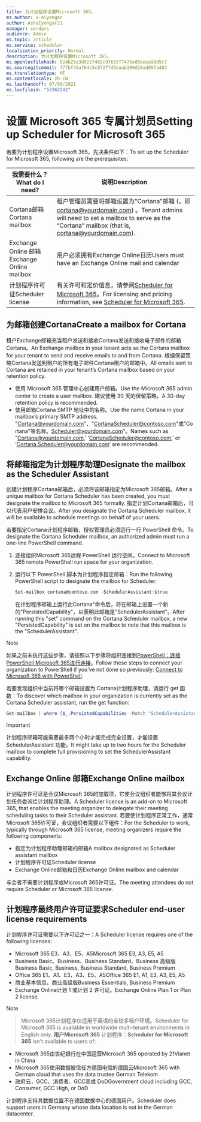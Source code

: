 ```yaml
---
title: 为计划程序设置Microsoft 365。
ms.author: v-aiyengar
author: AshaIyengar21
manager: serdars
audience: Admin
ms.topic: article
ms.service: scheduler
localization_priority: Normal
description: 为计划程序设置Microsoft 365。
ms.openlocfilehash: 924b25e3d921f402c97632f7475ed5beea98d5c7
ms.sourcegitcommit: f7fbf45af64c5c0727fd5eaab309d20ad097a483
ms.translationtype: MT
ms.contentlocale: zh-CN
ms.lasthandoff: 07/09/2021
ms.locfileid: "53362542"
---
```

# <a name="setting-up-scheduler-for-microsoft-365"></a><span data-ttu-id="46bf5-103">设置 Microsoft 365 专属计划员</span><span class="sxs-lookup"><span data-stu-id="46bf5-103">Setting up Scheduler for Microsoft 365</span></span>


<span data-ttu-id="46bf5-104">若要为计划程序设置Microsoft 365，先决条件如下：</span><span class="sxs-lookup"><span data-stu-id="46bf5-104">To set up the Scheduler for Microsoft 365, following are the prerequisites:</span></span>

| <span data-ttu-id="46bf5-105">我需要什么？</span><span class="sxs-lookup"><span data-stu-id="46bf5-105">What do I need?</span></span> | <span data-ttu-id="46bf5-106">说明</span><span class="sxs-lookup"><span data-stu-id="46bf5-106">Description</span></span> |
|-------------------|-------------|
|<span data-ttu-id="46bf5-107">Cortana邮箱</span><span class="sxs-lookup"><span data-stu-id="46bf5-107">Cortana mailbox</span></span> |<span data-ttu-id="46bf5-108">租户管理员需要将邮箱设置为"Cortana"邮箱 (，即 cortana@yourdomain.com) 。</span><span class="sxs-lookup"><span data-stu-id="46bf5-108">Tenant admins will need to set a mailbox to serve as the “Cortana” mailbox (that is, cortana@yourdomain.com).</span></span>         |
|<span data-ttu-id="46bf5-109">Exchange Online 邮箱</span><span class="sxs-lookup"><span data-stu-id="46bf5-109">Exchange Online mailbox</span></span> |<span data-ttu-id="46bf5-110">用户必须拥有Exchange Online日历</span><span class="sxs-lookup"><span data-stu-id="46bf5-110">Users must have an Exchange Online mail and calendar</span></span>         |
|<span data-ttu-id="46bf5-111">计划程序许可证</span><span class="sxs-lookup"><span data-stu-id="46bf5-111">Scheduler license</span></span> |<span data-ttu-id="46bf5-112">有关许可和定价信息，请参阅[Scheduler for Microsoft 365](https://www.microsoft.com/en-us/microsoft-365/meeting-scheduler-pricing)。</span><span class="sxs-lookup"><span data-stu-id="46bf5-112">For licensing and pricing information, see [Scheduler for Microsoft 365](https://www.microsoft.com/en-us/microsoft-365/meeting-scheduler-pricing).</span></span>        |

## <a name="create-a-mailbox-for-cortana"></a><span data-ttu-id="46bf5-113">为邮箱创建Cortana</span><span class="sxs-lookup"><span data-stu-id="46bf5-113">Create a mailbox for Cortana</span></span>

<span data-ttu-id="46bf5-114">租户Exchange邮箱充当租户发送和接收Cortana发送和接收电子邮件的邮箱Cortana。</span><span class="sxs-lookup"><span data-stu-id="46bf5-114">An Exchange mailbox in your tenant acts as the Cortana mailbox for your tenant to send and receive emails to and from Cortana.</span></span> <span data-ttu-id="46bf5-115">根据保留策略Cortana发送到租户的所有电子邮件Cortana租户的邮箱中。</span><span class="sxs-lookup"><span data-stu-id="46bf5-115">All emails sent to Cortana are retained in your tenant’s Cortana mailbox based on your retention policy.</span></span>

- <span data-ttu-id="46bf5-116">使用 Microsoft 365 管理中心创建用户邮箱。</span><span class="sxs-lookup"><span data-stu-id="46bf5-116">Use the Microsoft 365 admin center to create a user mailbox.</span></span> <span data-ttu-id="46bf5-117">建议使用 30 天的保留策略。</span><span class="sxs-lookup"><span data-stu-id="46bf5-117">A 30-day retention policy is recommended.</span></span> 
- <span data-ttu-id="46bf5-118">使用邮箱Cortana SMTP 地址中的名称。</span><span class="sxs-lookup"><span data-stu-id="46bf5-118">Use the name Cortana in your mailbox’s primary SMTP address.</span></span> <span data-ttu-id="46bf5-119">"Cortana@yourdomain.com"、"CortanaScheduler@contoso.com"或"Cortana"等名称。Scheduler@yourdomain.com"。</span><span class="sxs-lookup"><span data-stu-id="46bf5-119">Names such as “Cortana@yourdomain.com,’ ‘CortanaScheduler@contoso.com,’ or ‘Cortana.Scheduler@yourdomain.com’ are recommended.</span></span>

## <a name="designate-the-mailbox-as-the-scheduler-assistant"></a><span data-ttu-id="46bf5-120">将邮箱指定为计划程序助理</span><span class="sxs-lookup"><span data-stu-id="46bf5-120">Designate the mailbox as the Scheduler Assistant</span></span>

<span data-ttu-id="46bf5-121">创建计划程序Cortana邮箱后，必须将该邮箱指定为Microsoft 365邮箱。</span><span class="sxs-lookup"><span data-stu-id="46bf5-121">After a unique mailbox for Cortana Scheduler has been created, you must designate the mailbox to Microsoft 365 formally.</span></span> <span data-ttu-id="46bf5-122">指定计划Cortana邮箱后，可以代表用户安排会议。</span><span class="sxs-lookup"><span data-stu-id="46bf5-122">After you designate the Cortana Scheduler mailbox, it will be available to schedule meetings on behalf of your users.</span></span>

<span data-ttu-id="46bf5-123">若要指定Cortana计划程序邮箱，授权管理员必须运行一行 PowerShell 命令。</span><span class="sxs-lookup"><span data-stu-id="46bf5-123">To designate the Cortana Scheduler mailbox, an authorized admin must run a one-line PowerShell command.</span></span> 

1. <span data-ttu-id="46bf5-124">连接组织Microsoft 365远程 PowerShell 运行空间。</span><span class="sxs-lookup"><span data-stu-id="46bf5-124">Connect to Microsoft 365 remote PowerShell run space for your organization.</span></span>

2. <span data-ttu-id="46bf5-125">运行以下 PowerShell 脚本为计划程序指定邮箱：</span><span class="sxs-lookup"><span data-stu-id="46bf5-125">Run the following PowerShell script to designate the mailbox for Scheduler:</span></span>

    ```powershell
    Set-mailbox cortana@contoso.com -SchedulerAssistant:$true
    ```
    
    <span data-ttu-id="46bf5-126">在计划程序邮箱上运行此Cortana"命令后，将在邮箱上设置一个新的"PersistedCapability"，以表明此邮箱是"SchedulerAssistant"。</span><span class="sxs-lookup"><span data-stu-id="46bf5-126">After running this "set" command on the Cortana Scheduler mailbox, a new "PersistedCapability" is set on the mailbox to note that this mailbox is the "SchedulerAssistant".</span></span>

> [!NOTE]
> <span data-ttu-id="46bf5-127">如果之前未执行这些步骤，请按照以下步骤将组织连接到[PowerShell：连接 PowerShell Microsoft 365进行连接](../enterprise/connect-to-microsoft-365-powershell.md)。</span><span class="sxs-lookup"><span data-stu-id="46bf5-127">Follow these steps to connect your organization to PowerShell if you’ve not done so previously: [Connect to Microsoft 365 with PowerShell](../enterprise/connect-to-microsoft-365-powershell.md).</span></span>

<span data-ttu-id="46bf5-128">若要发现组织中当前将哪个邮箱设置为 Cortana计划程序助理，请运行 get 函数：</span><span class="sxs-lookup"><span data-stu-id="46bf5-128">To discover which mailbox in your organization is currently set as the Cortana Scheduler assistant, run the get function:</span></span>

```powershell
Get-mailbox | where {$_.PersistedCapabilities -Match "SchedulerAssistant"}
```

> [!IMPORTANT]
> <span data-ttu-id="46bf5-129">计划程序邮箱可能需要最多两个小时才能完成完全设置，才能设置 SchedulerAssistant 功能。</span><span class="sxs-lookup"><span data-stu-id="46bf5-129">It might take up to two hours for the Scheduler mailbox to complete full provisioning to set the SchedulerAssistant capability.</span></span>

## <a name="exchange-online-mailbox"></a><span data-ttu-id="46bf5-130">Exchange Online 邮箱</span><span class="sxs-lookup"><span data-stu-id="46bf5-130">Exchange Online mailbox</span></span>
<span data-ttu-id="46bf5-131">计划程序许可证是会议Microsoft 365的加载项，它使会议组织者能够将其会议计划任务委派给计划程序助理。</span><span class="sxs-lookup"><span data-stu-id="46bf5-131">A Scheduler license is an add-on to Microsoft 365, that enables the meeting organizer to delegate their meeting scheduling tasks to their Scheduler assistant.</span></span> <span data-ttu-id="46bf5-132">若要使计划程序正常工作，通常Microsoft 365许可证，会议组织者需要以下组件：</span><span class="sxs-lookup"><span data-stu-id="46bf5-132">For the Scheduler to work, typically through Microsoft 365 license, meeting organizers require the following components:</span></span>

- <span data-ttu-id="46bf5-133">指定为计划程序助理邮箱的邮箱</span><span class="sxs-lookup"><span data-stu-id="46bf5-133">A mailbox designated as Scheduler assistant mailbox</span></span>
- <span data-ttu-id="46bf5-134">计划程序许可证</span><span class="sxs-lookup"><span data-stu-id="46bf5-134">Scheduler license</span></span>
- <span data-ttu-id="46bf5-135">Exchange Online邮箱和日历</span><span class="sxs-lookup"><span data-stu-id="46bf5-135">Exchange Online mailbox and calendar</span></span>

<span data-ttu-id="46bf5-136">与会者不需要计划程序或Microsoft 365许可证。</span><span class="sxs-lookup"><span data-stu-id="46bf5-136">The meeting attendees do not require Scheduler or Microsoft 365 license.</span></span>

## <a name="scheduler-end-user-license-requirements"></a><span data-ttu-id="46bf5-137">计划程序最终用户许可证要求</span><span class="sxs-lookup"><span data-stu-id="46bf5-137">Scheduler end-user license requirements</span></span>

<span data-ttu-id="46bf5-138">计划程序许可证需要以下许可证之一：</span><span class="sxs-lookup"><span data-stu-id="46bf5-138">A Scheduler license requires one of the following licenses:</span></span>

- <span data-ttu-id="46bf5-139">Microsoft 365 E3、A3、E5、A5</span><span class="sxs-lookup"><span data-stu-id="46bf5-139">Microsoft 365 E3, A3, E5, A5</span></span>
- <span data-ttu-id="46bf5-140">Business Basic、Business、Business Standard、Business 高级版</span><span class="sxs-lookup"><span data-stu-id="46bf5-140">Business Basic, Business, Business Standard, Business Premium</span></span>
- <span data-ttu-id="46bf5-141">Office 365 E1、A1、E3、A3、E5、A5</span><span class="sxs-lookup"><span data-stu-id="46bf5-141">Office 365 E1, A1, E3, A3, E5, A5</span></span>
- <span data-ttu-id="46bf5-142">商业基本信息、商业高级版</span><span class="sxs-lookup"><span data-stu-id="46bf5-142">Business Essentials, Business Premium</span></span>
- <span data-ttu-id="46bf5-143">Exchange Online计划 1 或计划 2 许可证。</span><span class="sxs-lookup"><span data-stu-id="46bf5-143">Exchange Online Plan 1 or Plan 2 license.</span></span> 

> [!Note]

> <span data-ttu-id="46bf5-144">Microsoft 365计划程序仅适用于英语的全球多租户环境。</span><span class="sxs-lookup"><span data-stu-id="46bf5-144">Scheduler for Microsoft 365 is available in worldwide multi-tenant environments in English only.</span></span> <span data-ttu-id="46bf5-145">**用户Microsoft 365** 计划程序：</span><span class="sxs-lookup"><span data-stu-id="46bf5-145">**Scheduler for Microsoft 365** isn't available to users of:</span></span>

- <span data-ttu-id="46bf5-146">Microsoft 365由世纪银行在中国运营</span><span class="sxs-lookup"><span data-stu-id="46bf5-146">Microsoft 365 operated by 21Vianet in China</span></span>
- <span data-ttu-id="46bf5-147">Microsoft 365使用数据被信任方德国电信的德国云</span><span class="sxs-lookup"><span data-stu-id="46bf5-147">Microsoft 365 with German cloud that uses the data trustee German Telekom</span></span>
- <span data-ttu-id="46bf5-148">政府云，GCC、消费者、GCC高或 DoD</span><span class="sxs-lookup"><span data-stu-id="46bf5-148">Government cloud including GCC, Consumer, GCC High, or DoD</span></span>

<span data-ttu-id="46bf5-149">计划程序支持其数据位置不在德国数据中心的德国用户。</span><span class="sxs-lookup"><span data-stu-id="46bf5-149">Scheduler does support users in Germany whose data location is not in the German datacenter.</span></span>
